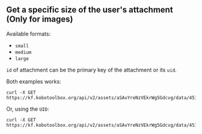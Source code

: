 ## Get a specific size of the user's attachment (Only for images)

Available formats:
- `small`
- `medium`
- `large`

`id` of attachment can be the primary key of the attachment or its `uid`.

Both examples works:
```curl
curl -X GET https://kf.kobotoolbox.org/api/v2/assets/aSAvYreNzVEkrWg5Gdcvg/data/451/attachment/1/small/
```
Or, using the `UID`:
```curl
curl -X GET https://kf.kobotoolbox.org/api/v2/assets/aSAvYreNzVEkrWg5Gdcvg/data/451/attachment/attwYwGxdtQPSqgmHk6wS6E6/medium/
```
